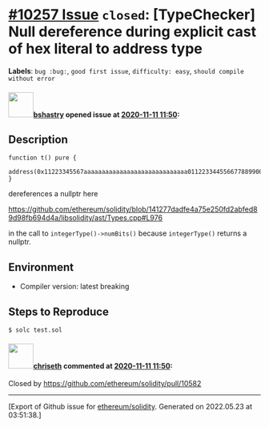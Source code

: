 # [\#10257 Issue](https://github.com/ethereum/solidity/issues/10257) `closed`: [TypeChecker] Null dereference during explicit cast of hex literal to address type
**Labels**: `bug :bug:`, `good first issue`, `difficulty: easy`, `should compile without error`


#### <img src="https://avatars.githubusercontent.com/u/2388185?v=4" width="50">[bshastry](https://github.com/bshastry) opened issue at [2020-11-11 11:50](https://github.com/ethereum/solidity/issues/10257):

## Description

```
function t() pure {
        address(0x11223345567aaaaaaaaaaaaaaaaaaaaaaaaaaaaa0112233445566778899001122);
}
```

dereferences a nullptr here

https://github.com/ethereum/solidity/blob/141277dadfe4a75e250fd2abfed89d98fb694d4a/libsolidity/ast/Types.cpp#L976

in the call to `integerType()->numBits()` because `integerType()` returns a nullptr.

## Environment

- Compiler version: latest breaking

## Steps to Reproduce

```
$ solc test.sol
```

#### <img src="https://avatars.githubusercontent.com/u/9073706?v=4" width="50">[chriseth](https://github.com/chriseth) commented at [2020-11-11 11:50](https://github.com/ethereum/solidity/issues/10257#issuecomment-744370568):

Closed by https://github.com/ethereum/solidity/pull/10582


-------------------------------------------------------------------------------



[Export of Github issue for [ethereum/solidity](https://github.com/ethereum/solidity). Generated on 2022.05.23 at 03:51:38.]
